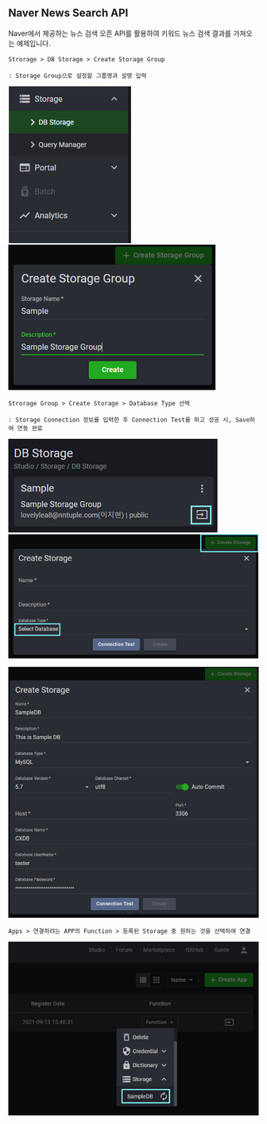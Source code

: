 ## Naver News Search API

Naver에서 제공하는 뉴스 검색 오픈 API를 활용하여 키워드 뉴스 검색 결과를 가져오는 예제입니다.

    Strorage > DB Storage > Create Storage Group

    : Storage Group으로 설정할 그룹명과 설명 입력

![](../img/assets/how_to_use_storage_1.png)  ![](../img/assets/how_to_use_storage_2.png) 

    Strorage Group > Create Storage > Database Type 선택 

    : Storage Connection 정보를 입력한 후 Connection Test를 하고 성공 시, Save하여 연동 완료

![](../img/assets/how_to_use_storage_3.png) ![](../img/assets/how_to_use_storage_4.png) 

![](../img/assets/how_to_use_storage_5.png)

    Apps > 연결하려는 APP의 Function > 등록된 Storage 중 원하는 것을 선택하여 연결

 ![](../img/assets/how_to_use_storage_6.png) 